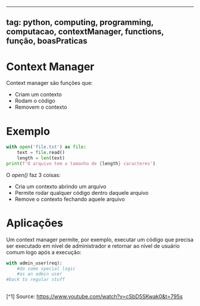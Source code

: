 

---
tag: python, computing, programming, computacao, contextManager, functions, função, boasPraticas
---
# Context Manager

Context manager são funções que:
- Criam um contexto 
- Rodam o código 
- Removem o contexto

# Exemplo
```py
with open('file.txt') as file:
	text = file.read()
	length = len(text)
print(f'O arquivo tem o tamanho de {length} caracteres')
```

O _open()_ faz 3 coisas: 
- Cria um contexto abrindo um arquivo
- Permite rodar qualquer código dentro daquele arquivo
- Remove o contexto fechando aquele arquivo

# Aplicações
Um context manager permite, por exemplo, executar um código que precisa ser executado em nível de administrador e retornar ao nível de usuário comum logo após a execução:

```python
with admin_user(req):
	#do some special logic
	#as an admin user
#back to regular stuff
	
```

[^1] Source: https://www.youtube.com/watch?v=cSbD5SKwak0&t=795s